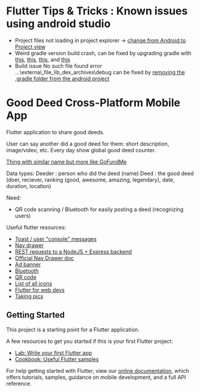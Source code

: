# Flutter Tips & Tricks : Known issues using android studio
- Project files not loading in project explorer -> [change from Android to Project view](https://github.com/flutter/flutter-intellij/issues/4806)
- Weird gradle version build crash, can be fixed by upgrading gradle with [this](https://www.google.com/search?q=flutter+upgrade+gradle+version), [this](https://medium.com/flutter-community/managing-packages-in-flutter-6018cecaf3a7), [this](https://www.reddit.com/r/Flutter/comments/dlluyj/update_gradle/), and [this](https://stackoverflow.com/questions/58505199/is-there-any-way-to-create-a-new-flutter-project-with-upgraded-gradle-version)
- Build issue No such file found error ...\external_file_lib_dex_archives\debug  can be fixed by [removing the .gradle folder from the android project](https://github.com/facebook/react-native/issues/28954)

# Good Deed Cross-Platform Mobile App

Flutter application to share good deeds. 

User can say another did a good deed for them: short description, image/video, etc. Every day show global good deed counter.

[Thing with similar name but more like GoFundMe](https://www.goodeed.com/)

Data types:
Deeder : person who did the deed (name)
Deed   : the good deed (doer, reciever, ranking (good, awesome, amazing, legendary), date, duration, location)

Need:
- QR code scanning / Bluetooth for easily posting a deed (recognizing users)

Useful flutter resources:
- [Toast / user "console" messages](https://flutter.dev/docs/release/breaking-changes/scaffold-messenger)
- [Nav drawer](https://medium.com/flutter-community/flutter-vi-navigation-drawer-flutter-1-0-3a05e09b0db9)
- [REST requests to a NodeJS + Express backend](https://carmine.dev/posts/multipartpost/)
- [Official Nav Drawer doc](https://flutter.dev/docs/cookbook/design/drawer)
- [Ad banner](https://codelabs.developers.google.com/codelabs/admob-ads-in-flutter#0)
- [Bluetooth](https://blog.kuzzle.io/communicate-through-ble-using-flutter)
- [QR code](https://pub.dev/packages/qrscan)
- [List of all icons](https://api.flutter.dev/flutter/material/Icons-class.html)
- [Flutter for web devs](https://flutter.dev/docs/get-started/flutter-for/web-devs)
- [Taking pics](https://flutter.dev/docs/cookbook/plugins/picture-using-camera)

## Getting Started

This project is a starting point for a Flutter application.

A few resources to get you started if this is your first Flutter project:

- [Lab: Write your first Flutter app](https://flutter.dev/docs/get-started/codelab)
- [Cookbook: Useful Flutter samples](https://flutter.dev/docs/cookbook)

For help getting started with Flutter, view our
[online documentation](https://flutter.dev/docs), which offers tutorials,
samples, guidance on mobile development, and a full API reference.
